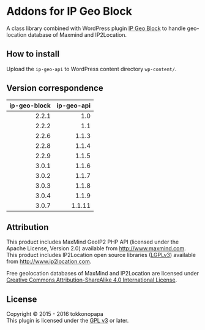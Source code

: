 Addons for IP Geo Block
=======================
A class library combined with WordPress plugin [IP Geo Block][IP-Geo-Block] 
to handle geo-location database of Maxmind and IP2Location.

How to install
--------------
Upload the `ip-geo-api` to WordPress content directory `wp-content/`.

Version correspondence
----------------------

| ip-geo-block |  ip-geo-api |
|-------------:|------------:|
|        2.2.1 |         1.0 |
|        2.2.2 |         1.1 |
|        2.2.6 |       1.1.3 |
|        2.2.8 |       1.1.4 |
|        2.2.9 |       1.1.5 |
|        3.0.1 |       1.1.6 |
|        3.0.2 |       1.1.7 |
|        3.0.3 |       1.1.8 |
|        3.0.4 |       1.1.9 |
|        3.0.7 |      1.1.11 |

Attribution
-----------
This product includes MaxMind GeoIP2 PHP API (licensed under the Apache License, Version 2.0) available from http://www.maxmind.com.  
This product includes IP2Location open source libraries ([LGPLv3][LGPLv3]) available from http://www.ip2location.com.

Free geolocation databases of MaxMind and IP2Location are licensed under 
[Creative Commons Attribution-ShareAlike 4.0 International License][CC_BY-SA_4.0].

License
-------
Copyright &copy; 2015 - 2016 tokkonopapa  
This plugin is licensed under the [GPL v3][GPLv3] or later.

[IP-Geo-Block]:  https://github.com/tokkonopapa/WordPress-IP-Geo-Block "tokkonopapa/WordPress-IP-Geo-Block - GitHub"
[GPLv3]:         http://www.gnu.org/licenses/gpl-3.0.txt
[LGPLv3]:        http://www.gnu.org/licenses/lgpl-3.0.en.html
[Compatibility]: https://www.gnu.org/licenses/license-list.en.html#GPLCompatibleLicenses
[CC_BY-SA_4.0]:  https://creativecommons.org/licenses/by-sa/4.0/ "Creative Commons &mdash; Attribution-ShareAlike 4.0 International &mdash; CC BY-SA 4.0"
